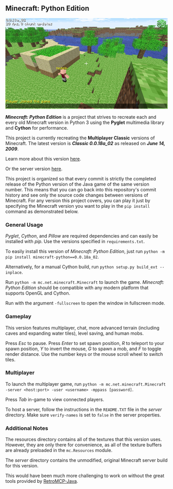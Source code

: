 ## Minecraft: Python Edition

![Minecraft](/screenshot.png?raw=true)

_**Minecraft: Python Edition**_ is a project that strives to recreate each and every old Minecraft version in Python 3 using the **Pyglet** multimedia library and **Cython** for performance.

This project is currently recreating the **Multiplayer Classic** versions of Minecraft. The latest version is _**Classic 0.0.18a_02**_ as released on _**June 14, 2009**_.

Learn more about this version [here](https://minecraft.fandom.com/wiki/Java_Edition_Classic_0.0.18a_02).

Or the server version [here](https://minecraft.fandom.com/wiki/Java_Edition_Classic_server_1.4.1).

This project is organized so that every commit is strictly the completed release of the Python version of the Java game of the same version number.
This means that you can go back into this repository's commit history and see only the source code changes between versions of Minecraft.
For any version this project covers, you can play it just by specifying the Minecraft version you want to play in the `pip install` command as demonstrated below.

### General Usage

*Pyglet*, *Cython*, and *Pillow* are required dependencies and can easily be installed with *pip*. Use the versions specified in `requirements.txt`.

To easily install this version of *Minecraft: Python Edition*, just run `python -m pip install minecraft-python==0.0.18a_02`.

Alternatively, for a manual Cython build, run `python setup.py build_ext --inplace`.

Run `python -m mc.net.minecraft.Minecraft` to launch the game. *Minecraft: Python Edition* should be compatible with any modern platform that supports OpenGL and Cython.

Run with the argument `-fullscreen` to open the window in fullscreen mode.

### Gameplay

This version features multiplayer, chat, more advanced terrain (including caves and expanding water tiles), level saving, and human mobs.

Press *Esc* to pause. Press *Enter* to set spawn position, *R* to teleport to your spawn position, *Y* to invert the mouse, *G* to spawn a mob, and *F* to toggle render distance.
Use the number keys or the mouse scroll wheel to switch tiles.

### Multiplayer

To launch the multiplayer game, run `python -m mc.net.minecraft.Minecraft -server <host:port> -user <username> -mppass [password]`.

Press *Tab* in-game to view connected players.

To host a server, follow the instructions in the `README.TXT` file in the *server* directory.
Make sure `verify-names` is set to `false` in the server properties.

### Additional Notes

The resources directory contains all of the textures that this version uses. However,
they are only there for convenience, as all of the texture buffers are already preloaded
in the `mc.Resources` module.

The *server* directory contains the unmodified, original Minecraft server build for this version.

This would have been much more challenging to work on without the great tools provided by [RetroMCP-Java](https://github.com/MCPHackers/RetroMCP-Java).
